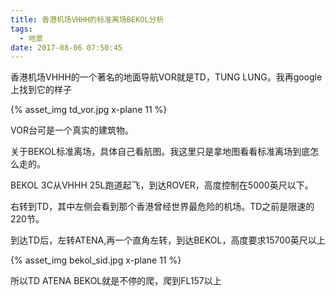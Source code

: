 ```yaml
---
title: 香港机场VHHH的标准离场BEKOL分析
tags:
  - 地景
date: 2017-08-06 07:50:45
---
```



香港机场VHHH的一个著名的地面导航VOR就是TD，TUNG LUNG。我再google上找到它的样子

{% asset_img td_vor.jpg x-plane 11 %}

VOR台可是一个真实的建筑物。

关于BEKOL标准离场，具体自己看航图。我这里只是拿地图看看标准离场到底怎么走的。

BEKOL 3C从VHHH 25L跑道起飞，到达ROVER，高度控制在5000英尺以下。

右转到TD，其中左侧会看到那个香港曾经世界最危险的机场。TD之前是限速的220节。

到达TD后，左转ATENA,再一个直角左转，到达BEKOL，高度要求15700英尺以上


{% asset_img bekol_sid.jpg x-plane 11 %}


所以TD ATENA BEKOL就是不停的爬，爬到FL157以上